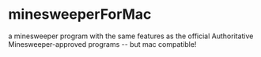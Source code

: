 # minesweeperForMac
a minesweeper program with the same features as the official Authoritative Minesweeper-approved programs -- but mac compatible!
